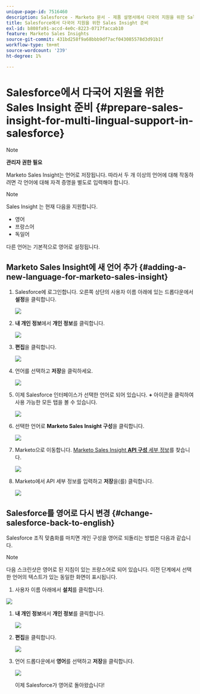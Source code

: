 ```yaml
---
unique-page-id: 7516460
description: Salesforce - Marketo 문서 - 제품 설명서에서 다국어 지원을 위한 Sales Insight 준비
title: Salesforce에서 다국어 지원을 위한 Sales Insight 준비
exl-id: b808fa91-accd-4e0c-8223-0717faccab10
feature: Marketo Sales Insights
source-git-commit: 431bd258f9a68bbb9df7acf043085578d3d91b1f
workflow-type: tm+mt
source-wordcount: '239'
ht-degree: 1%

---
```


# Salesforce에서 다국어 지원을 위한 Sales Insight 준비 {#prepare-sales-insight-for-multi-lingual-support-in-salesforce}

>[!NOTE]
>
>**관리자 권한 필요**

Marketo Sales Insight는 언어로 저장됩니다. 따라서 두 개 이상의 언어에 대해 작동하려면 각 언어에 대해 자격 증명을 별도로 입력해야 합니다.

>[!NOTE]
>
>Sales Insight 는 현재 다음을 지원합니다.
>
>* 영어
>* 프랑스어
>* 독일어
>
>다른 언어는 기본적으로 영어로 설정됩니다.

## Marketo Sales Insight에 새 언어 추가 {#adding-a-new-language-for-marketo-sales-insight}

1. Salesforce에 로그인합니다. 오른쪽 상단의 사용자 이름 아래에 있는 드롭다운에서 **설정**&#x200B;을 클릭합니다.

   ![](assets/image2015-7-6-16-3a5-3a6.png)

1. **내 개인 정보**&#x200B;에서 **개인 정보**&#x200B;를 클릭합니다.

   ![](assets/image2015-7-6-16-3a5-3a25.png)

1. **편집**&#x200B;을 클릭합니다.

   ![](assets/image2015-7-6-16-3a5-3a38.png)

1. 언어를 선택하고 **저장**&#x200B;을 클릭하세요.

   ![](assets/image2015-7-6-16-3a5-3a47.png)

1. 이제 Salesforce 인터페이스가 선택한 언어로 되어 있습니다. **+** 아이콘을 클릭하여 사용 가능한 모든 탭을 볼 수 있습니다.

   ![](assets/image2015-7-6-16-3a6-3a10.png)

1. 선택한 언어로 **Marketo Sales Insight 구성**&#x200B;을 클릭합니다.

   ![](assets/image2015-7-6-16-3a7-3a15.png)

1. Marketo으로 이동합니다. [Marketo Sales Insight **API 구성** 세부 정보](/help/marketo/product-docs/marketo-sales-insight/msi-for-salesforce/configuration/configure-marketo-sales-insight-in-salesforce-enterprise-unlimited.md#configure-marketo-sales-insight)를 찾습니다.

   ![](assets/image2015-7-6-16-3a41-3a2.png)

1. Marketo에서 API 세부 정보를 입력하고 **저장**&#x200B;을(를) 클릭합니다.

   ![](assets/image2015-7-6-16-3a7-3a43.png)

## Salesforce를 영어로 다시 변경 {#change-salesforce-back-to-english}

Salesforce 조직 맞춤화를 마치면 개인 구성을 영어로 되돌리는 방법은 다음과 같습니다.

>[!NOTE]
>
>다음 스크린샷은 영어로 된 지침이 있는 프랑스어로 되어 있습니다.  이전 단계에서 선택한 언어의 텍스트가 있는 동일한 화면이 표시됩니다.

1. 사용자 이름 아래에서 **설치**&#x200B;를 클릭합니다.

![](assets/image2015-7-6-16-3a5-3a6.png)

1. **내 개인 정보**&#x200B;에서 **개인 정보**&#x200B;를 클릭합니다.

   ![](assets/image2015-7-6-16-3a8-3a3.png)

1. **편집**&#x200B;을 클릭합니다.

   ![](assets/image2015-7-6-16-3a8-3a19.png)

1. 언어 드롭다운에서 **영어**&#x200B;를 선택하고 **저장**&#x200B;을 클릭합니다.

   ![](assets/image2015-7-6-16-3a8-3a31.png)

   이제 Salesforce가 영어로 돌아왔습니다!
